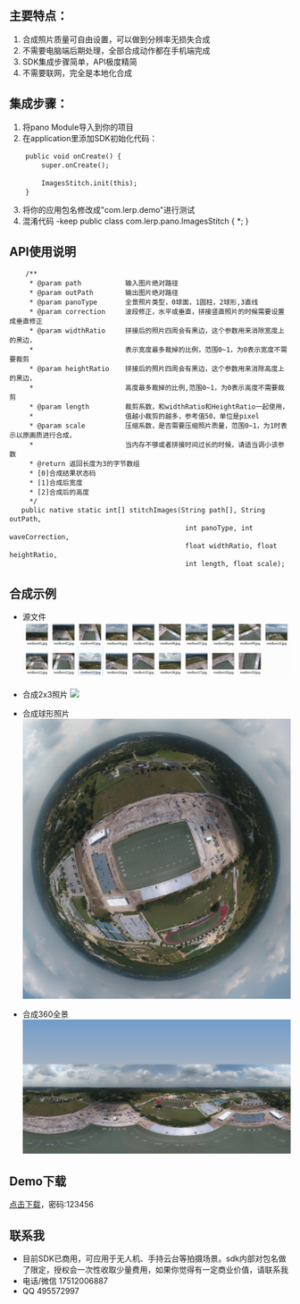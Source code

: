 ## 主要特点：
1. 合成照片质量可自由设置，可以做到分辨率无损失合成
2. 不需要电脑端后期处理，全部合成动作都在手机端完成
3. SDK集成步骤简单，API极度精简
4. 不需要联网，完全是本地化合成

## 集成步骤：
1. 将pano Module导入到你的项目
2. 在application里添加SDK初始化代码：
```
    public void onCreate() {
        super.onCreate();
        
        ImagesStitch.init(this);
    }
```
3. 将你的应用包名修改成"com.lerp.demo"进行测试
4. 混淆代码 -keep public class com.lerp.pano.ImagesStitch { *; }

## API使用说明
```
    /**
     * @param path           输入图片绝对路径
     * @param outPath        输出图片绝对路径
     * @param panoType       全景照片类型，0球面，1圆柱，2球形,3直线
     * @param correction     波段修正，水平或垂直，拼接竖直照片的时候需要设置成垂直修正
     * @param widthRatio     拼接后的照片四周会有黑边，这个参数用来消除宽度上的黑边，
     *                       表示宽度最多裁掉的比例，范围0~1，为0表示宽度不需要裁剪
     * @param heightRatio    拼接后的照片四周会有黑边，这个参数用来消除高度上的黑边，
     *                       高度最多裁掉的比例,范围0~1，为0表示高度不需要裁剪
     * @param length         裁剪系数，和widthRatio和HeightRatio一起使用，
     *                       值越小裁剪的越多，参考值50，单位是pixel
     * @param scale          压缩系数，是否需要压缩照片质量，范围0~1，为1时表示以原画质进行合成，
     *                       当内存不够或者拼接时间过长的时候，请适当调小该参数
     * @return 返回长度为3的字节数组
     * [0]合成结果状态码
     * [1]合成后宽度
     * [2]合成后的高度
     */
   public native static int[] stitchImages(String path[], String outPath,
                                            int panoType, int waveCorrection,
                                            float widthRatio, float heightRatio,
                                            int length, float scale);
```

## 合成示例
- 源文件
![](/result/images.jpg)

- 合成2x3照片
![](/result/2x3.jpg)

- 合成球形照片
![](/result/stereo.jpg)

- 合成360全景
![](/result/panorama.jpg)

## Demo下载
[点击下载](https://www.pgyer.com/BQr0)，密码:123456

## 联系我
- 目前SDK已商用，可应用于无人机、手持云台等拍摄场景。sdk内部对包名做了限定，授权会一次性收取少量费用，如果你觉得有一定商业价值，请联系我
- 电话/微信 17512006887
- QQ 495572997
